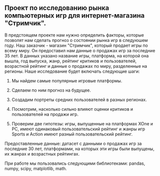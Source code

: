 ## Проект по исследованию рынка компьютерных игр для интернет-магазина "Стримчик".

В предстоящем проекте нам нужно определить факторы, которые позволят нам сделать прогноз о состоянии рынка игр в следуюшем году. Наш заказчик - магазин "Стримчик", который продает игры по всему миру. Он предоставил нам данные о продажах игр за последние 35 лет. В данных указано название игры, платформа, на которой она вышла, год выпуска, жанр, рейтинг критиков и пользователей, возрастной рейтинг и данные о продажах по миру, разделенные на регионы. Наше исследование будет включать следующие шаги:

1) Мы найдем самые популярные игровые платформы.

2) Сделаем по ним прогноз на будущее.

3) Создадим портреты средних пользователей в разных регионах.

4) Посмотрим, насколько сильно влияют оценки критиков и пользователей на продажи игр.

5) Проверим две гипотезы: игры, выпущенные на платформах XOne и PC, имеют одинаковый пользовательский рейтинг и жанры игр Sports и Action имеют разный пользовательский рейтинг.

Предоставленные данные: датасет с данными о продажах игр за последние 30 лет, платформами, на которых эти игры были выпущены, их жанрах и возрастных рейтингах.

При работе мы пользовались следующими библиотеками:
pandas, numpy, scipy, matplotlib, math.
